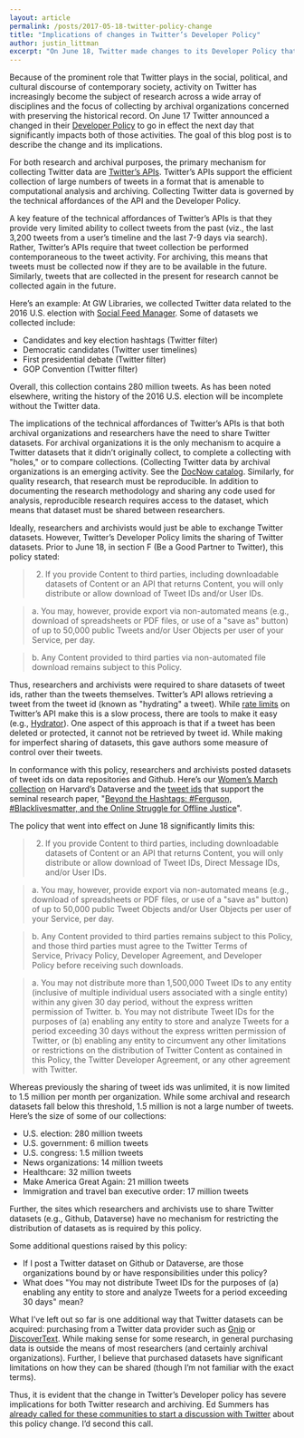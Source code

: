 ```yaml
---
layout: article
permalink: /posts/2017-05-18-twitter-policy-change
title: "Implications of changes in Twitter’s Developer Policy"
author: justin_littman 
excerpt: "On June 18, Twitter made changes to its Developer Policy that has significant impacts for researchers and archivists. The goal of this blog post is to describe the change and its implications."
---
```


Because of the prominent role that Twitter plays in the social, political, and cultural discourse of contemporary society, activity on Twitter has increasingly become the subject of research across a wide array of disciplines and the focus of collecting by archival organizations concerned with preserving the historical record. On June 17 Twitter announced a changed in their [Developer Policy](https://dev.twitter.com/overview/terms/agreement-and-policy) to go in effect the next day that significantly impacts both of those activities. The goal of this blog post is to describe the change and its implications.

For both research and archival purposes, the primary mechanism for collecting Twitter data are [Twitter’s APIs]( https://dev.twitter.com/overview/api). Twitter’s APIs support the efficient collection of large numbers of tweets in a format that is amenable to computational analysis and archiving. Collecting Twitter data is governed by the technical affordances of the API and the Developer Policy.

A key feature of the technical affordances of Twitter’s APIs is that they provide very limited ability to collect tweets from the past (viz., the last 3,200 tweets from a user’s timeline and the last 7-9 days via search). Rather, Twitter’s APIs require that tweet collection be performed contemporaneous to the tweet activity. For archiving, this means that tweets must be collected now if they are to be available in the future. Similarly, tweets that are collected in the present for research cannot be collected again in the future.

Here’s an example: At GW Libraries, we collected Twitter data related to the 2016 U.S. election with [Social Feed Manager]( https://gwu-libraries.github.io/sfm-ui/). Some of datasets we collected include:
* Candidates and key election hashtags (Twitter filter)
* Democratic candidates (Twitter user timelines)
* First presidential debate (Twitter filter)
* GOP Convention (Twitter filter)

Overall, this collection contains 280 million tweets. As has been noted elsewhere, writing the history of the 2016 U.S. election will be incomplete without the Twitter data.

The implications of the technical affordances of Twitter’s APIs is that both archival organizations and researchers have the need to share Twitter datasets. For archival organizations it is the only mechanism to acquire a Twitter datasets that it didn’t originally collect, to complete a collecting with "holes," or to compare collections. (Collecting Twitter data by archival organizations is an emerging activity. See the [DocNow catalog](http://www.docnow.io/catalog/). Similarly, for quality research, that research must be reproducible. In addition to documenting the research methodology and sharing any code used for analysis, reproducible research requires access to the dataset, which means that dataset must be shared between researchers.

Ideally, researchers and archivists would just be able to exchange Twitter datasets. However, Twitter’s Developer Policy limits the sharing of Twitter datasets. Prior to June 18, in section F (Be a Good Partner to Twitter), this policy stated:

> 2. If you provide Content to third parties, including downloadable datasets of Content or an API that returns Content, you will only distribute or allow download of Tweet IDs and/or User IDs.

> a. You may, however, provide export via non-automated means (e.g., download of spreadsheets or PDF files, or use of a "save as" button) of up to 50,000 public Tweets and/or User Objects per user of your Service, per day.

> b. Any Content provided to third parties via non-automated file download remains subject to this Policy.

Thus, researchers and archivists were required to share datasets of tweet ids, rather than the tweets themselves. Twitter’s API allows retrieving a tweet from the tweet id (known as "hydrating" a tweet). While [rate limits](https://dev.twitter.com/rest/public/rate-limiting) on Twitter’s API make this is a slow process, there are tools to make it easy (e.g., [Hydrator](https://github.com/DocNow/hydrator)). One aspect of this approach is that if a tweet has been deleted or protected, it cannot not be retrieved by tweet id. While making for imperfect sharing of datasets, this gave authors some measure of control over their tweets.

In conformance with this policy, researchers and archivists posted datasets of tweet ids on data repositories and Github. Here’s our [Women’s March collection]( https://dataverse.harvard.edu/dataset.xhtml?persistentId=doi:10.7910/DVN/5ZVMOR) on Harvard’s Dataverse and the [tweet ids]( http://dfreelon.org/2017/01/03/beyond-the-hashtags-twitter-data/) that support the seminal research paper, "[Beyond the Hashtags: #Ferguson, #Blacklivesmatter, and the Online Struggle for Offline Justice](http://cmsimpact.org/resource/beyond-hashtags-ferguson-blacklivesmatter-online-struggle-offline-justice/)".

The policy that went into effect on June 18 significantly limits this:

> 2. If you provide Content to third parties, including downloadable datasets of Content or an API that returns Content, you will only distribute or allow download of Tweet IDs, Direct Message IDs, and/or User IDs.

> a. You may, however, provide export via non-automated means (e.g., download of spreadsheets or PDF files, or use of a "save as" button) of up to 50,000 public Tweet Objects and/or User Objects per user of your Service, per day.

> b. Any Content provided to third parties remains subject to this Policy, and those third parties must agree to the Twitter Terms of Service, Privacy Policy, Developer Agreement, and Developer Policy before receiving such downloads.

>    a. You may not distribute more than 1,500,000 Tweet IDs to any entity (inclusive of multiple individual users associated with a single entity) within any given 30 day period, without the express written permission of Twitter.
>    b. You may not distribute Tweet IDs for the purposes of (a) enabling any entity to store and analyze Tweets for a period exceeding 30 days without the express written permission of Twitter, or (b) enabling any entity to circumvent any other limitations or restrictions on the distribution of Twitter Content as contained in this Policy, the Twitter Developer Agreement, or any other agreement with Twitter.

Whereas previously the sharing of tweet ids was unlimited, it is now limited to 1.5 million per month per organization. While some archival and research datasets fall below this threshold, 1.5 million is not a large number of tweets. Here’s the size of some of our collections:
* U.S. election: 280 million tweets
* U.S. government: 6 million tweets
* U.S. congress: 1.5 million tweets
* News organizations: 14 million tweets
* Healthcare: 32 million tweets
* Make America Great Again: 21 million tweets
* Immigration and travel ban executive order: 17 million tweets

Further, the sites which researchers and archivists use to share Twitter datasets (e.g., Github, Dataverse) have no mechanism for restricting the distribution of datasets as is required by this policy.

Some additional questions raised by this policy:
* If I post a Twitter dataset on Github or Dataverse, are those organizations bound by or have responsibilities under this policy?
* What does "You may not distribute Tweet IDs for the purposes of (a) enabling any entity to store and analyze Tweets for a period exceeding 30 days" mean?

What I’ve left out so far is one additional way that Twitter datasets can be acquired: purchasing from a Twitter data provider such as [Gnip]( https://gnip.com/) or [DiscoverText]( https://discovertext.com/). While making sense for some research, in general purchasing data is outside the means of most researchers (and certainly archival organizations). Further, I believe that purchased datasets have significant limitations on how they can be shared (though I’m not familiar with the exact terms).

Thus, it is evident that the change in Twitter’s Developer policy has severe implications for both Twitter research and archiving. Ed Summers has [already called for these communities to start a discussion with Twitter]( https://twitter.com/edsu/status/865154800253640704) about this policy change. I’d second this call.
